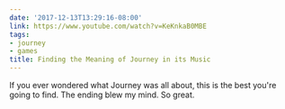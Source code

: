 ```yaml
---
date: '2017-12-13T13:29:16-08:00'
link: https://www.youtube.com/watch?v=KeKnkaB0MBE
tags:
- journey
- games
title: Finding the Meaning of Journey in its Music
---
```


If you ever wondered what Journey was all about, this is the best you're going to find. The ending blew my mind. So great.
